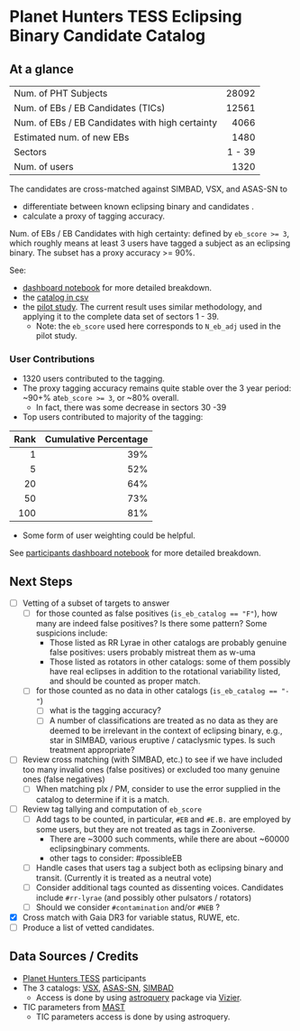 # Planet Hunters TESS Eclipsing Binary Candidate Catalog

## At a glance

|                                                 |        |
| :---------------------------------------------- | -----: |
| Num. of PHT Subjects                            |  28092 |
| Num. of EBs / EB Candidates (TICs)              |  12561 |
| Num. of EBs / EB Candidates with high certainty |   4066 |
| Estimated num. of new EBs                       |   1480 |
| Sectors                                         | 1 - 39 |
| Num. of users                                   |   1320 |

The candidates are cross-matched against SIMBAD, VSX, and ASAS-SN to

* differentiate between known eclipsing binary and candidates .
* calculate a proxy of tagging accuracy.

Num. of EBs / EB Candidates with high certainty: defined by `eb_score >= 3`, which roughly means at least 3 users have tagged a subject as an eclipsing binary. The subset has a proxy accuracy >= 90%.

See:

* [dashboard notebook](src/dashboard.ipynb) for more detailed breakdown.
* the [catalog in csv](data/catalog_pht_eb_candidates.csv)
* the [pilot study](https://github.com/orionlee/pht_eb_stats/blob/main/PilotResult.md). The current result uses similar methodology, and applying it to the complete data set of sectors 1 - 39.
  * Note: the `eb_score` used here corresponds to `N_eb_adj` used in the pilot study.


### User Contributions

* 1320 users contributed to the tagging.
* The proxy tagging accuracy remains quite stable over the 3 year period: ~90+% at`eb_score >= 3`, or ~80% overall.
  * In fact, there was some decrease in sectors 30 -39
* Top users contributed to majority of the tagging:

|   Rank |   Cumulative Percentage |
|-------:|------------------------:|
|      1 |                39% |
|      5 |                52% |
|     20 |                64% |
|     50 |                73% |
|    100 |                81% |

* Some form of user weighting could be helpful.

See [participants dashboard notebook](src/dashboard_participants.ipynb) for more detailed breakdown.


## Next Steps

* [ ] Vetting of a subset of targets to answer
  * [ ] for those counted as false positives (`is_eb_catalog == "F"`), how many are indeed false positives? Is there some pattern? Some suspicions include:
    * Those listed as RR Lyrae in other catalogs are probably genuine false positives: users probably mistreat them as w-uma
    * Those listed as rotators in other catalogs: some of them possibly have real eclipses in addition to the rotational variability listed, and should be counted as proper match.
  * [ ] for those counted as no data in other catalogs (`is_eb_catalog == "-"`)
    * [ ] what is the tagging accuracy?
    * [ ] A number of classifications are treated as no data as they are deemed to be irrelevant in the context of eclipsing binary, e.g., star in SIMBAD, various eruptive / cataclysmic types. Is such treatment appropriate?
* [ ] Review cross matching (with SIMBAD, etc.) to see if we have included too many invalid ones (false positives) or excluded too many genuine ones (false negatives)
  * [ ] When matching plx / PM, consider to use the error supplied in the catalog to determine if it is a match.
* [ ] Review tag tallying and computation of `eb_score`
  * [ ] Add tags to be counted, in particular, `#EB` and `#E.B.` are employed by some users, but they are not treated as tags in Zooniverse.
    * There are ~3000 such comments, while there are about ~60000 eclipsingbinary comments.
    * other tags to consider: #possibleEB
  * [ ] Handle cases that users tag a subject both as eclipsing binary and transit. (Currently it is treated as a neutral vote)
  * [ ] Consider additional tags counted as dissenting voices. Candidates include `#rr-lyrae` (and possibly other pulsators / rotators)
  * [ ] Should we consider `#contamination` and/or `#NEB` ?
* [x] Cross match with Gaia DR3 for variable status, RUWE, etc.
* [ ] Produce a list of vetted candidates.

## Data Sources / Credits

* [Planet Hunters TESS](https://www.zooniverse.org/projects/nora-dot-eisner/planet-hunters-tess/) participants
* The 3 catalogs: [VSX](https://www.aavso.org/vsx/), [ASAS-SN](https://asas-sn.osu.edu/variables), [SIMBAD](http://simbad.u-strasbg.fr/simbad/)
  * Access is done by using [astroquery](https://astroquery.readthedocs.io/) package via [Vizier](https://vizier.u-strasbg.fr/).
* TIC parameters from  [MAST](https://mast.stsci.edu/)
  * TIC parameters access is done by using astroquery.
